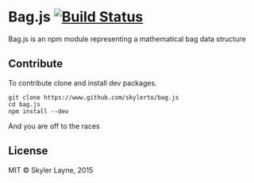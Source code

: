 # Bag.js [![Build Status](https://travis-ci.org/skylerto/bag.js.svg?branch=master)](https://travis-ci.org/skylerto/bag.js)

Bag.js is an npm module representing a mathematical bag data structure

## Contribute

To contribute clone and install dev packages.

```unix
git clone https://www.github.com/skylerto/bag.js
cd bag.js
npm install --dev
```

And you are off to the races

## License

MIT © Skyler Layne, 2015
